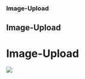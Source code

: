 ### Image-Upload
## Image-Upload
# Image-Upload
<a href="https://github.com/swastikkk/Image-Upload/graphs/contributors"> 
<img src="https://contrib.rocks/image?repo=swastikkk/Image-Upload" /> 
</a>
